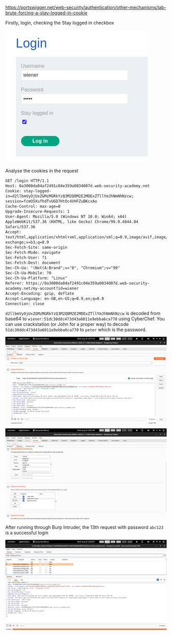 https://portswigger.net/web-security/authentication/other-mechanisms/lab-brute-forcing-a-stay-logged-in-cookie

Firstly, login, checking the Stay logged in checkbox

![](Pasted%20image%2020220824232213.png)

Analyse the cookies in the request

```
GET /login HTTP/1.1
Host: 0a3000da04af2491c04e359a0034007d.web-security-academy.net
Cookie: stay-logged-in=d2llbmVyOjUxZGMzMGRkYzQ3M2Q0M2E2MDExZTllYmJhNmNhNzcw; session=fcmO5XufhdTvUGD7HtOc4VHFZuBKcxAo
Cache-Control: max-age=0
Upgrade-Insecure-Requests: 1
User-Agent: Mozilla/5.0 (Windows NT 10.0; Win64; x64) AppleWebKit/537.36 (KHTML, like Gecko) Chrome/99.0.4844.84 Safari/537.36
Accept: text/html,application/xhtml+xml,application/xml;q=0.9,image/avif,image/webp,image/apng,*/*;q=0.8,application/signed-exchange;v=b3;q=0.9
Sec-Fetch-Site: same-origin
Sec-Fetch-Mode: navigate
Sec-Fetch-User: ?1
Sec-Fetch-Dest: document
Sec-Ch-Ua: "(Not(A:Brand";v="8", "Chromium";v="99"
Sec-Ch-Ua-Mobile: ?0
Sec-Ch-Ua-Platform: "Linux"
Referer: https://0a3000da04af2491c04e359a0034007d.web-security-academy.net/my-account?id=wiener
Accept-Encoding: gzip, deflate
Accept-Language: en-GB,en-US;q=0.9,en;q=0.8
Connection: close
```

`d2llbmVyOjUxZGMzMGRkYzQ3M2Q0M2E2MDExZTllYmJhNmNhNzcw` is decoded from base64 to `wiener:51dc30ddc473d43a6011e9ebba6ca770` using CyberChef. You can use crackstation (or John for a proper way) to decode `51dc30ddc473d43a6011e9ebba6ca770` to `peter` which is the password.

![](Pasted%20image%2020220824232131.png)
![](Pasted%20image%2020220824232139.png)

After running through Burp Intruder, the 13th request with password `abc123` is a successful login

![](Pasted%20image%2020220824232532.png)